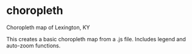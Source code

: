 # choropleth
Choropleth map of Lexington, KY

This creates a basic choropleth map from a .js file.
Includes legend and auto-zoom functions.
